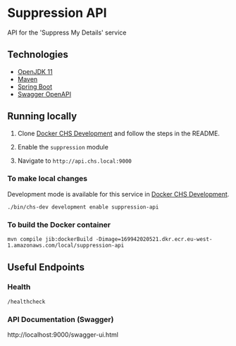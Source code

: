 # Suppression API
API for the 'Suppress My Details' service

## Technologies
- [OpenJDK 11](https://jdk.java.net/archive/)
- [Maven](https://maven.apache.org/download.cgi)
- [Spring Boot](https://spring.io/projects/spring-boot)
- [Swagger OpenAPI](https://swagger.io/docs/specification/about/)

## Running locally

1. Clone [Docker CHS Development](https://github.com/companieshouse/docker-chs-development) and follow the steps in the README.

2. Enable the `suppression` module

3. Navigate to `http://api.chs.local:9000`

### To make local changes

Development mode is available for this service in [Docker CHS Development](https://github.com/companieshouse/docker-chs-development).

    ./bin/chs-dev development enable suppression-api

### To build the Docker container

    mvn compile jib:dockerBuild -Dimage=169942020521.dkr.ecr.eu-west-1.amazonaws.com/local/suppression-api


## Useful Endpoints

### Health
`/healthcheck`

### API Documentation (Swagger)
http://localhost:9000/swagger-ui.html

